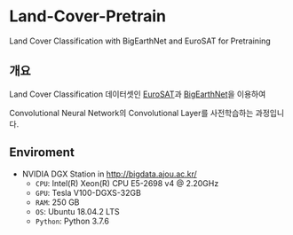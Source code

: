 # Land-Cover-Pretrain
Land Cover Classification with BigEarthNet and EuroSAT for Pretraining


## 개요
Land Cover Classification 데이터셋인 [EuroSAT](https://github.com/phelber/EuroSAT)과 [BigEarthNet](http://bigearth.net/)을 이용하여 

Convolutional Neural Network의 Convolutional Layer를 사전학습하는 과정입니다.

## Enviroment

- NVIDIA DGX Station in http://bigdata.ajou.ac.kr/
    + `CPU`: Intel(R) Xeon(R) CPU E5-2698 v4 @ 2.20GHz
    + `GPU`: Tesla V100-DGXS-32GB
    + `RAM`: 250 GB        
    + `OS`: Ubuntu 18.04.2 LTS
    + `Python`: Python 3.7.6
     